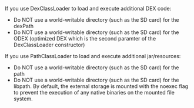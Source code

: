 If you use DexClassLoader to load and execute additional DEX code:

*   Do NOT use a world-writable directory (such as the SD card) for the dexPath
*   Do NOT use a world-writable directory (such as the SD card) for the ODEX (optimized DEX which is the second paramter of the DexClassLoader constructor)

If you use PathClassLoader to load and execute additional jar/resources:

*   Do NOT use a world-writable directory (such as the SD card) for the path
*   Do NOT use a world-writable directory (such as the SD card) for the libpath. By default, the external storage is mounted with the noexec flag to prevent the execution of any native binaries on the mounted file system.
